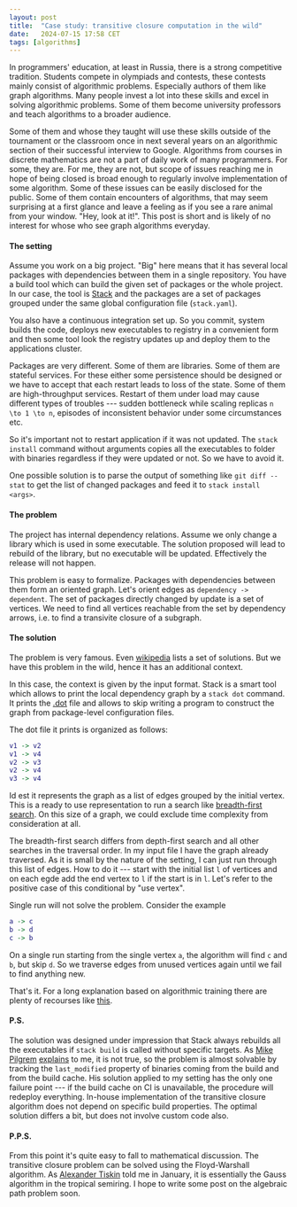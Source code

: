 ```yaml
---
layout: post
title:  "Case study: transitive closure computation in the wild"
date:   2024-07-15 17:58 CET
tags: [algorithms]
---
```


In programmers' education, at least in Russia, there is a strong competitive tradition. Students compete in olympiads and contests, these contests mainly consist of algorithmic problems. Especially authors of them like graph algorithms. Many people invest a lot into these skills and excel in solving algorithmic problems. Some of them become university professors and teach algorithms to a broader audience.

Some of them and whose they taught will use these skills outside of the tournament or the classroom once in next several years on an algorithmic section of their successful interview to Google. Algorithms from courses in discrete mathematics are not a part of daily work of many programmers. For some, they are. For me, they are not, but scope of issues reaching me in hope of being closed is broad enough to regularly involve implementation of some algorithm. Some of these issues can be easily disclosed for the public. Some of them contain encounters of algorithms, that may seem surprising at a first glance and leave a feeling as if you see a rare animal from your window. "Hey, look at it!". This post is short and is likely of no interest for whose who see graph algorithms everyday.

#### The setting

Assume you work on a big project. "Big" here means that it has several local packages with dependencies between them in a single repository. You have a build tool which can build the given set of packages or the whole project. In our case, the tool is [Stack](https://docs.haskellstack.org/en/stable/) and the packages are a set of packages grouped under the same global configuration file (`stack.yaml`).

You also have a continuous integration set up. So you commit, system builds the code, deploys new executables to registry in a convenient form and then some tool look the registry updates up and deploy them to the applications cluster.

Packages are very different. Some of them are libraries. Some of them are stateful services. For these either some persistence should be designed or we have to accept that each restart leads to loss of the state. Some of them are high-throughput services. Restart of them under load may cause different types of troubles --- sudden bottleneck while scaling replicas `n \to 1 \to n`, episodes of inconsistent behavior under some circumstances etc.

So it's important not to restart application if it was not updated. The `stack install` command without arguments copies all the executables to folder with binaries regardless if they were updated or not. So we have to avoid it.

One possible solution is to parse the output of something like `git diff --stat` to get the list of changed packages and feed it to `stack install <args>`.

#### The problem

The project has internal dependency relations. Assume we only change a library which is used in some executable. The solution proposed will lead to rebuild of the library, but no executable will be updated. Effectively the release will not happen.

This problem is easy to formalize. Packages with dependencies between them form an oriented graph. Let's orient edges as `dependency -> dependent`. The set of packages directly changed by update is a set of vertices. We need to find all vertices reachable from the set by dependency arrows, i.e. to find a transivite closure of a subgraph.

#### The solution

The problem is very famous. Even [wikipedia](https://en.wikipedia.org/wiki/Transitive_closure#Algorithms) lists a set of solutions. But we have this problem in the wild, hence it has an additional context.

In this case, the context is given by the input format. Stack is a smart tool which allows to print the local dependency graph by a `stack dot` command. It prints the [.dot](https://en.wikipedia.org/wiki/DOT_(graph_description_language)) file and allows to skip writing a program to construct the graph from package-level configuration files.

The dot file it prints is organized as follows:
```dot
v1 -> v2
v1 -> v4
v2 -> v3
v2 -> v4
v3 -> v4
```

Id est it represents the graph as a list of edges grouped by the initial vertex. This is a ready to use representation to run a search like [breadth-first search](https://en.wikipedia.org/wiki/Breadth-first_search). On this size of a graph, we could exclude time complexity from consideration at all.

The breadth-first search differs from depth-first search and all other searches in the traversal order. In my input file I have the graph already traversed. As it is small by the nature of the setting, I can just run through this list of edges.
How to do it --- start with the initial list `l` of vertices and on each egde add the end vertex to `l` if the start is in `l`. Let's refer to the positive case of this conditional by "use vertex". 

Single run will not solve the problem. Consider the example
```dot
a -> c
b -> d
c -> b
```

On a single run starting from the single vertex `a`, the algorithm will find `c` and `b`, but skip `d`. So we traverse edges from unused vertices again until we fail to find anything new.

That's it. For a long explanation based on algorithmic training there are plenty of recourses like [this](https://www.geeksforgeeks.org/transitive-closure-of-a-graph-using-dfs/).

#### P.S.

The solution was designed under impression that Stack always rebuilds all the executables if `stack build` is called without specific targets. As [Mike Pilgrem](https://github.com/mpilgrem) [explains](https://github.com/commercialhaskell/stack/issues/6622#issuecomment-2227093821) to me, it is not true, so the problem is almost solvable by tracking the `last_modified` property of binaries coming from the build and from the build cache. His solution applied to my setting has the only one failure point --- if the build cache on CI is unavailable, the procedure will redeploy everything. In-house implementation of the transitive closure algorithm does not depend on specific build properties. The optimal solution differs a bit, but does not involve custom code also.

#### P.P.S.

From this point it's quite easy to fall to mathematical discussion. The transitive closure problem can be solved using the Floyd-Warshall algorithm. As [Alexander Tiskin](https://math-cs.spbu.ru/en/people/alexander-v-tiskin/) told me in January, it is essentially the Gauss algorithm in the tropical semiring. I hope to write some post on the algebraic path problem soon. 
